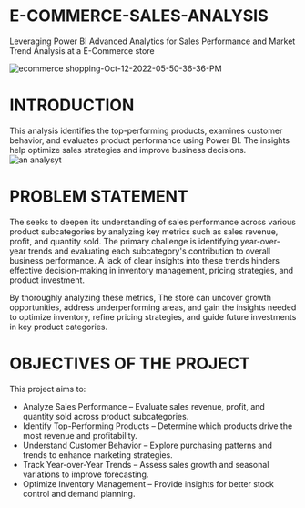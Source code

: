 # E-COMMERCE-SALES-ANALYSIS
Leveraging Power BI Advanced Analytics for Sales Performance and Market Trend Analysis at a E-Commerce store 


![ecommerce shopping-Oct-12-2022-05-50-36-36-PM](https://github.com/user-attachments/assets/8fd21afa-5383-4056-8567-07dbfeb4db44)

# INTRODUCTION
This analysis identifies the top-performing products, examines customer behavior, and evaluates product performance using Power BI.
The insights help optimize sales strategies and improve business decisions.
![an analysyt ](https://github.com/user-attachments/assets/970465a9-a2dc-4b2f-96fb-7c73cbaf42b0)

# PROBLEM STATEMENT 
The  seeks to deepen its understanding of sales performance across various product subcategories by analyzing key metrics such as sales revenue, profit, and quantity sold. The primary challenge is identifying year-over-year trends and evaluating each subcategory's contribution to overall business performance. A lack of clear insights into these trends hinders effective decision-making in inventory management, pricing strategies, and product investment.

By thoroughly analyzing these metrics, The store  can uncover growth opportunities, address underperforming areas, and gain the insights needed to optimize inventory, refine pricing strategies, and guide future investments in key product categories.

# OBJECTIVES OF THE PROJECT
This project aims to:

- Analyze Sales Performance – Evaluate sales revenue, profit, and quantity sold across product subcategories.
- Identify Top-Performing Products – Determine which products drive the most revenue and profitability.
- Understand Customer Behavior – Explore purchasing patterns and trends to enhance marketing strategies.
- Track Year-over-Year Trends – Assess sales growth and seasonal variations to improve forecasting.
- Optimize Inventory Management – Provide insights for better stock control and demand planning.
